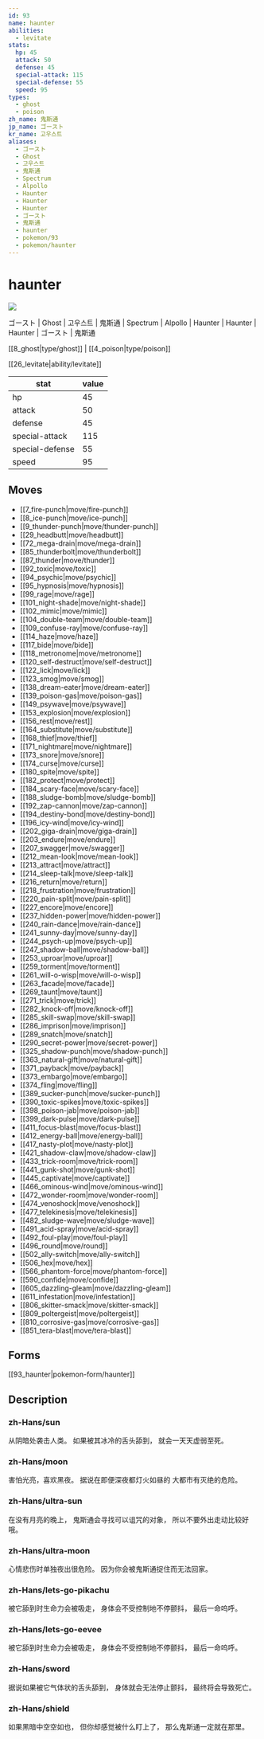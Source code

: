 ```yaml
---
id: 93
name: haunter
abilities:
  - levitate
stats:
  hp: 45
  attack: 50
  defense: 45
  special-attack: 115
  special-defense: 55
  speed: 95
types:
  - ghost
  - poison
zh_name: 鬼斯通
jp_name: ゴースト
kr_name: 고우스트
aliases:
  - ゴースト
  - Ghost
  - 고우스트
  - 鬼斯通
  - Spectrum
  - Alpollo
  - Haunter
  - Haunter
  - Haunter
  - ゴースト
  - 鬼斯通
  - haunter
  - pokemon/93
  - pokemon/haunter
---
```

# haunter

![](https://raw.githubusercontent.com/PokeAPI/sprites/master/sprites/pokemon/93.png)

ゴースト | Ghost | 고우스트 | 鬼斯通 | Spectrum | Alpollo | Haunter | Haunter | Haunter | ゴースト | 鬼斯通

[[8_ghost|type/ghost]] | [[4_poison|type/poison]]

[[26_levitate|ability/levitate]]

|stat|value|
|---|---|
|hp|45|
|attack|50|
|defense|45|
|special-attack|115|
|special-defense|55|
|speed|95|


## Moves

- [[7_fire-punch|move/fire-punch]]
- [[8_ice-punch|move/ice-punch]]
- [[9_thunder-punch|move/thunder-punch]]
- [[29_headbutt|move/headbutt]]
- [[72_mega-drain|move/mega-drain]]
- [[85_thunderbolt|move/thunderbolt]]
- [[87_thunder|move/thunder]]
- [[92_toxic|move/toxic]]
- [[94_psychic|move/psychic]]
- [[95_hypnosis|move/hypnosis]]
- [[99_rage|move/rage]]
- [[101_night-shade|move/night-shade]]
- [[102_mimic|move/mimic]]
- [[104_double-team|move/double-team]]
- [[109_confuse-ray|move/confuse-ray]]
- [[114_haze|move/haze]]
- [[117_bide|move/bide]]
- [[118_metronome|move/metronome]]
- [[120_self-destruct|move/self-destruct]]
- [[122_lick|move/lick]]
- [[123_smog|move/smog]]
- [[138_dream-eater|move/dream-eater]]
- [[139_poison-gas|move/poison-gas]]
- [[149_psywave|move/psywave]]
- [[153_explosion|move/explosion]]
- [[156_rest|move/rest]]
- [[164_substitute|move/substitute]]
- [[168_thief|move/thief]]
- [[171_nightmare|move/nightmare]]
- [[173_snore|move/snore]]
- [[174_curse|move/curse]]
- [[180_spite|move/spite]]
- [[182_protect|move/protect]]
- [[184_scary-face|move/scary-face]]
- [[188_sludge-bomb|move/sludge-bomb]]
- [[192_zap-cannon|move/zap-cannon]]
- [[194_destiny-bond|move/destiny-bond]]
- [[196_icy-wind|move/icy-wind]]
- [[202_giga-drain|move/giga-drain]]
- [[203_endure|move/endure]]
- [[207_swagger|move/swagger]]
- [[212_mean-look|move/mean-look]]
- [[213_attract|move/attract]]
- [[214_sleep-talk|move/sleep-talk]]
- [[216_return|move/return]]
- [[218_frustration|move/frustration]]
- [[220_pain-split|move/pain-split]]
- [[227_encore|move/encore]]
- [[237_hidden-power|move/hidden-power]]
- [[240_rain-dance|move/rain-dance]]
- [[241_sunny-day|move/sunny-day]]
- [[244_psych-up|move/psych-up]]
- [[247_shadow-ball|move/shadow-ball]]
- [[253_uproar|move/uproar]]
- [[259_torment|move/torment]]
- [[261_will-o-wisp|move/will-o-wisp]]
- [[263_facade|move/facade]]
- [[269_taunt|move/taunt]]
- [[271_trick|move/trick]]
- [[282_knock-off|move/knock-off]]
- [[285_skill-swap|move/skill-swap]]
- [[286_imprison|move/imprison]]
- [[289_snatch|move/snatch]]
- [[290_secret-power|move/secret-power]]
- [[325_shadow-punch|move/shadow-punch]]
- [[363_natural-gift|move/natural-gift]]
- [[371_payback|move/payback]]
- [[373_embargo|move/embargo]]
- [[374_fling|move/fling]]
- [[389_sucker-punch|move/sucker-punch]]
- [[390_toxic-spikes|move/toxic-spikes]]
- [[398_poison-jab|move/poison-jab]]
- [[399_dark-pulse|move/dark-pulse]]
- [[411_focus-blast|move/focus-blast]]
- [[412_energy-ball|move/energy-ball]]
- [[417_nasty-plot|move/nasty-plot]]
- [[421_shadow-claw|move/shadow-claw]]
- [[433_trick-room|move/trick-room]]
- [[441_gunk-shot|move/gunk-shot]]
- [[445_captivate|move/captivate]]
- [[466_ominous-wind|move/ominous-wind]]
- [[472_wonder-room|move/wonder-room]]
- [[474_venoshock|move/venoshock]]
- [[477_telekinesis|move/telekinesis]]
- [[482_sludge-wave|move/sludge-wave]]
- [[491_acid-spray|move/acid-spray]]
- [[492_foul-play|move/foul-play]]
- [[496_round|move/round]]
- [[502_ally-switch|move/ally-switch]]
- [[506_hex|move/hex]]
- [[566_phantom-force|move/phantom-force]]
- [[590_confide|move/confide]]
- [[605_dazzling-gleam|move/dazzling-gleam]]
- [[611_infestation|move/infestation]]
- [[806_skitter-smack|move/skitter-smack]]
- [[809_poltergeist|move/poltergeist]]
- [[810_corrosive-gas|move/corrosive-gas]]
- [[851_tera-blast|move/tera-blast]]

## Forms



[[93_haunter|pokemon-form/haunter]]

## Description

### zh-Hans/sun

从阴暗处袭击人类。
如果被其冰冷的舌头舔到，
就会一天天虚弱至死。

### zh-Hans/moon

害怕光亮，喜欢黑夜。
据说在即便深夜都灯火如昼的
大都市有灭绝的危险。

### zh-Hans/ultra-sun

在没有月亮的晚上，
鬼斯通会寻找可以诅咒的对象，
所以不要外出走动比较好哦。

### zh-Hans/ultra-moon

心情悲伤时单独夜出很危险。
因为你会被鬼斯通捉住而无法回家。

### zh-Hans/lets-go-pikachu

被它舔到时生命力会被吸走，
身体会不受控制地不停颤抖，
最后一命呜呼。

### zh-Hans/lets-go-eevee

被它舔到时生命力会被吸走，
身体会不受控制地不停颤抖，
最后一命呜呼。

### zh-Hans/sword

据说如果被它气体状的舌头舔到，
身体就会无法停止颤抖，
最终将会导致死亡。

### zh-Hans/shield

如果黑暗中空空如也，
但你却感觉被什么盯上了，
那么鬼斯通一定就在那里。

